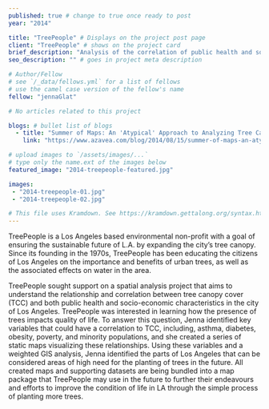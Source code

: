 ```yaml
---
published: true # change to true once ready to post
year: "2014"

title: "TreePeople" # Displays on the project post page
client: "TreePeople" # shows on the project card
brief_description: "Analysis of the correlation of public health and socioeconomic characteristics to tree canopy cover" # shows on the project card
seo_description: "" # goes in project meta description

# Author/Fellow
# see `/_data/fellows.yml` for a list of fellows
# use the camel case version of the fellow's name
fellow: "jennaGlat"

# No articles related to this project

blogs: # bullet list of blogs
  - title: "Summer of Maps: An 'Atypical' Approach to Analyzing Tree Canopy Cover"
    link: "https://www.azavea.com/blog/2014/08/15/summer-of-maps-an-atypical-approach-to-analyzing-tree-canopy-cover/"

# upload images to `/assets/images/...`
# type only the name.ext of the images below
featured_image: "2014-treepeople-featured.jpg"

images:
 - "2014-treepeople-01.jpg"
 - "2014-treepeople-02.jpg"

# This file uses Kramdown. See https://kramdown.gettalong.org/syntax.html for syntax
---
```

TreePeople is a Los Angeles based environmental non-profit with a goal of ensuring the sustainable future of L.A. by expanding the city’s tree canopy. Since its founding in the 1970s, TreePeople has been educating the citizens of Los Angeles on the importance and benefits of urban trees, as well as the associated effects on water in the area.

TreePeople sought support on a spatial analysis project that aims to understand the relationship and correlation between tree canopy cover (TCC) and both public health and socio-economic characteristics in the city of Los Angeles. TreePeople was interested in learning how the presence of trees impacts quality of life. To answer this question, Jenna identified key variables that could have a correlation to TCC, including, asthma, diabetes, obesity, poverty, and minority populations, and she created a series of static maps visualizing these relationships. Using these variables and a weighted GIS analysis, Jenna identified the parts of Los Angeles that can be considered areas of high need for the planting of trees in the future. All created maps and supporting datasets are being bundled into a map package that TreePeople may use in the future to further their endeavours and efforts to improve the condition of life in LA through the simple process of planting more trees.
